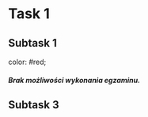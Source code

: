 # **Task 1**
## **Subtask 1**
color: #red;
##### Brak możliwości wykonania egzaminu. 
## **Subtask 3**
